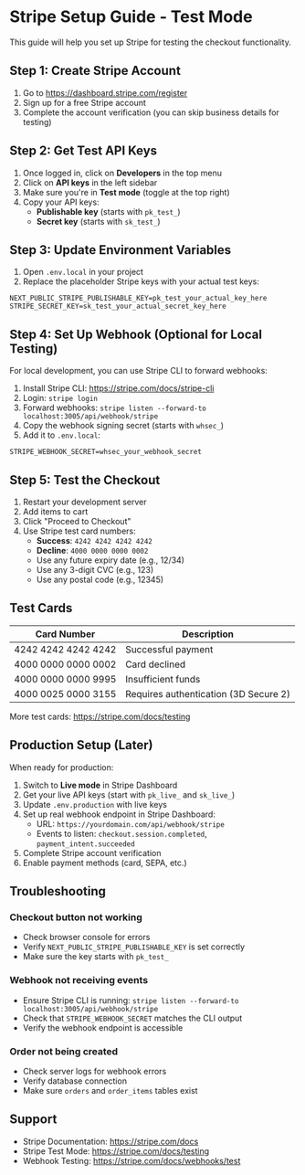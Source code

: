 # Stripe Setup Guide - Test Mode

This guide will help you set up Stripe for testing the checkout functionality.

## Step 1: Create Stripe Account

1. Go to https://dashboard.stripe.com/register
2. Sign up for a free Stripe account
3. Complete the account verification (you can skip business details for testing)

## Step 2: Get Test API Keys

1. Once logged in, click on **Developers** in the top menu
2. Click on **API keys** in the left sidebar
3. Make sure you're in **Test mode** (toggle at the top right)
4. Copy your API keys:
   - **Publishable key** (starts with `pk_test_`)
   - **Secret key** (starts with `sk_test_`)

## Step 3: Update Environment Variables

1. Open `.env.local` in your project
2. Replace the placeholder Stripe keys with your actual test keys:

```
NEXT_PUBLIC_STRIPE_PUBLISHABLE_KEY=pk_test_your_actual_key_here
STRIPE_SECRET_KEY=sk_test_your_actual_secret_key_here
```

## Step 4: Set Up Webhook (Optional for Local Testing)

For local development, you can use Stripe CLI to forward webhooks:

1. Install Stripe CLI: https://stripe.com/docs/stripe-cli
2. Login: `stripe login`
3. Forward webhooks: `stripe listen --forward-to localhost:3005/api/webhook/stripe`
4. Copy the webhook signing secret (starts with `whsec_`)
5. Add it to `.env.local`:
```
STRIPE_WEBHOOK_SECRET=whsec_your_webhook_secret
```

## Step 5: Test the Checkout

1. Restart your development server
2. Add items to cart
3. Click "Proceed to Checkout"
4. Use Stripe test card numbers:
   - **Success**: `4242 4242 4242 4242`
   - **Decline**: `4000 0000 0000 0002`
   - Use any future expiry date (e.g., 12/34)
   - Use any 3-digit CVC (e.g., 123)
   - Use any postal code (e.g., 12345)

## Test Cards

| Card Number | Description |
|-------------|-------------|
| 4242 4242 4242 4242 | Successful payment |
| 4000 0000 0000 0002 | Card declined |
| 4000 0000 0000 9995 | Insufficient funds |
| 4000 0025 0000 3155 | Requires authentication (3D Secure 2) |

More test cards: https://stripe.com/docs/testing

## Production Setup (Later)

When ready for production:

1. Switch to **Live mode** in Stripe Dashboard
2. Get your live API keys (start with `pk_live_` and `sk_live_`)
3. Update `.env.production` with live keys
4. Set up real webhook endpoint in Stripe Dashboard:
   - URL: `https://yourdomain.com/api/webhook/stripe`
   - Events to listen: `checkout.session.completed`, `payment_intent.succeeded`
5. Complete Stripe account verification
6. Enable payment methods (card, SEPA, etc.)

## Troubleshooting

### Checkout button not working
- Check browser console for errors
- Verify `NEXT_PUBLIC_STRIPE_PUBLISHABLE_KEY` is set correctly
- Make sure the key starts with `pk_test_`

### Webhook not receiving events
- Ensure Stripe CLI is running: `stripe listen --forward-to localhost:3005/api/webhook/stripe`
- Check that `STRIPE_WEBHOOK_SECRET` matches the CLI output
- Verify the webhook endpoint is accessible

### Order not being created
- Check server logs for webhook errors
- Verify database connection
- Make sure `orders` and `order_items` tables exist

## Support

- Stripe Documentation: https://stripe.com/docs
- Stripe Test Mode: https://stripe.com/docs/testing
- Webhook Testing: https://stripe.com/docs/webhooks/test
